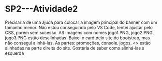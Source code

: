 # SP2---Atividade2
Precisaria de uma ajuda para colocar a imagem principal do banner com um tamanho menor. Não estou conseguindo pelo VS Code, tentei ajustar pelo CSS, porém sem sucesso.
AS imagens com nomes jogo1.PNG, jogo2.PNG, jogo3.PNG estão desalinhadas. Baixei o card pelo site do bootstrap, mas não consegui alinhá-las.
As partes: promoções, console. jogos, <<login>> estão alinhadas na parte direita do site. Gostaria de saber como alinhá-las à esquerda
